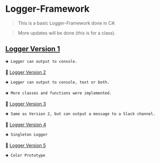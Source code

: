 # Logger-Framework

> This is a basic Logger-Framework done in C#.

> More updates will be done (this is for a class).

## [Logger Version 1](https://github.com/aya-nashawati/Logger-Framework/tree/master/LF_Version1) 

	🢂 Logger can output to console.

:link: [Logger Version 2](https://github.com/aya-nashawati/Logger-Framework/tree/master/LF_Version2) 

	🢂 Logger can output to console, text or both.
	
	🢂 More classes and functions were implemented.

:link: [Logger Version 3](https://github.com/aya-nashawati/Logger-Framework/tree/master/LF_Version3) 

	🢂 Same as Version 2, but can output a message to a Slack channel.

:link: [Logger Version 4](https://github.com/aya-nashawati/Logger-Framework/tree/master/LF_Version4) 

	🢂 Singleton Logger

:link: [Logger Version 5](https://github.com/aya-nashawati/Logger-Framework/tree/master/LF_Version5) 

	🢂 Color Prototype
